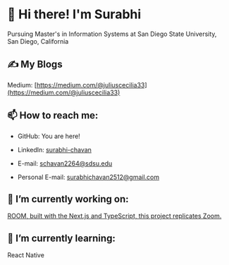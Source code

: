 # 👋 Hi there! I'm Surabhi 
Pursuing Master's in Information Systems at San Diego State University, San Diego, California

## ✍️ My Blogs

Medium: [https://medium.com/@juliuscecilia33](https://medium.com/@juliuscecilia33)

## 📫 How to reach me:
* GitHub: You are here! 

* LinkedIn: [surabhi-chavan](https://www.linkedin.com/in/surabhi-chavan-1b508b1aa/)

* E-mail: [schavan2264@sdsu.edu](schavan2264@sdsu.edu)

* Personal E-mail: [surabhichavan2512@gmail.com](surabhichavan2512@gmail.com)

## 🔭 I’m currently working on:
[ROOM, built with the Next.js and TypeScript, this project replicates Zoom.](https://github.com/webforworld2512/Room)

## 🌱 I’m currently learning:
React Native
